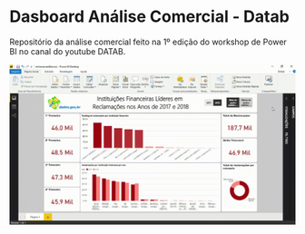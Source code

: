 # Dasboard Análise Comercial - Datab
Repositório da análise comercial feito na 1º edição do workshop de Power BI no canal do youtube DATAB.

![gif](https://github.com/anacarolinatvres/reclamacoes-inst-financeiras/blob/master/gif/reclamacoes.gif)
